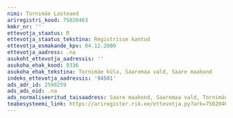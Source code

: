 ```yaml
---
nimi: Tornimäe Lasteaed
ariregistri_kood: 75020463
kmkr_nr: ''
ettevotja_staatus: R
ettevotja_staatus_tekstina: Registrisse kantud
ettevotja_esmakande_kpv: 04.12.2000
ettevotja_aadress: .na
asukoht_ettevotja_aadressis: ''
asukoha_ehak_kood: 8336
asukoha_ehak_tekstina: Tornimäe küla, Saaremaa vald, Saare maakond
indeks_ettevotja_aadressis: '94501'
ads_adr_id: 2598259
ads_ads_oid: .na
ads_normaliseeritud_taisaadress: Saare maakond, Saaremaa vald, Tornimäe küla
teabesysteemi_link: https://ariregister.rik.ee/ettevotja.py?ark=75020463&ref=rekvisiidid
---
```

